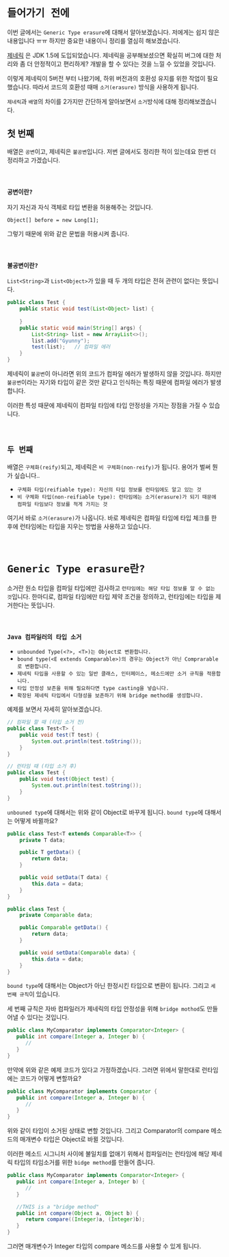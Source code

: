 # `들어가기 전에`

이번 글에서는 `Generic Type erasure`에 대해서 알아보겠습니다. 저에게는 쉽지 않은 내용입니다 ㅠㅠ 하지만 중요한 내용이니 정리를 열심히 해보겠습니다. 

[제네릭](https://github.com/wjdrbs96/Gyunny-Java-Lab/blob/master/Java_God/21%EC%9E%A5/%EC%A0%9C%EB%84%A4%EB%A6%AD.md) 은 JDK 1.5에 도입되었습니다. 제네릭을 공부해보셨으면 확실히 버그에 대한 처리와 좀 더 안정적이고 편리하게? 
개발을 할 수 있다는 것을 느낄 수 있었을 것입니다.  

이렇게 제네릭이 5버전 부터 나왔기에, 하위 버전과의 호환성 유지를 위한 작업이 필요했습니다. 따라서 코드의 호환성 때매 `소거(erasure)` 방식을 사용하게 됩니다. 

`제네릭`과 `배열`의 차이를 2가지만 간단하게 알아보면서 `소거`방식에 대해 정리해보겠습니다. 

## 첫 번째
 
배열은 `공변`이고, 제네릭은 `불공변`입니다. 저번 글에서도 정리한 적이 있는데요 한번 더 정리하고 가겠습니다. 

<br>

### `공변이란?`

자기 자신과 자식 객체로 타입 변환을 허용해주는 것입니다. 

```
Object[] before = new Long[1];
``` 

그렇기 때문에 위와 같은 문법을 허용시켜 줍니다. 

<br>

### `불공변이란?`

`List<String>`과 `List<Object>`가 있을 때 두 개의 타입은 전혀 관련이 없다는 뜻입니다. 

```java
public class Test {
    public static void test(List<Object> list) {
        
    }
    public static void main(String[] args) {
        List<String> list = new ArrayList<>();
        list.add("Gyunny");
        test(list);   // 컴파일 에러
    } 
}
```

제네릭이 `불공변`이 아니라면 위의 코드가 컴파일 에러가 발생하지 않을 것입니다. 하지만 `불공변`이라는 자기와 타입이 같은 것만 같다고 인식하는 특징 때문에 컴파일 에러가 발생합니다. 

이러한 특성 때문에 제네릭이 컴파일 타임에 타입 안정성을 가지는 장점을 가질 수 있습니다.  

<br>

## `두 번째`

배열은 `구체화(reify)`되고, 제네릭은 `비 구체화(non-reify)`가 됩니다. 용어가 벌써 뭔가 싶습니다..

- `구체화 타입(reifiable type): 자신의 타입 정보를 런타임에도 알고 있는 것`
- `비 구체화 타입(non-reifiable type): 런타임에는 소거(erasure)가 되기 때문에 컴파일 타임보다 정보를 적게 가지는 것`

여기서 바로 `소거(erasure)`가 나옵니다. 바로 제네릭은 컴파일 타임에 타입 체크를 한 후에 런타임에는 타입을 지우는 방법을 사용하고 있습니다. 

<br>

# `Generic Type erasure란?`

소거란 원소 타입을 컴파일 타입에만 검사하고 `런타임에는 해당 타입 정보를 알 수 없는 것`입니다.
한마디로, 컴파일 타임에만 타입 제약 조건을 정의하고, 런타임에는 타입을 제거한다는 뜻입니다. 

<br>

### `Java 컴파일러의 타입 소거`

- `unbounded Type(<?>, <T>)는 Object로 변환합니다.`
- `bound type(<E extends Comparable>)의 경우는 Object가 아닌 Comprarable로 변환합니다.`
- `제네릭 타입을 사용할 수 있는 일반 클래스, 인터페이스, 메소드에만 소거 규칙을 적용합니다.`
- `타입 안정성 보존을 위해 필요하다면 type casting을 넣습니다.`
- `확장된 제네릭 타입에서 다형성을 보존하기 위해 bridge method를 생성합니다.`

예제를 보면서 자세히 알아보겠습니다. 

```java
// 컴파일 할 때 (타입 소거 전) 
public class Test<T> {
    public void test(T test) {
        System.out.println(test.toString());
    }
}
```
```java
// 런타임 때 (타입 소거 후)
public class Test {
    public void test(Object test) {
        System.out.println(test.toString());
    }
}
```

`unbouned type`에 대해서는 위와 같이 Object로 바꾸게 됩니다. `bound type`에 대해서는 어떻게 바뀔까요?

```java
public class Test<T extends Comparable<T>> {
    private T data;

    public T getData() {
        return data;
    }

    public void setData(T data) {
        this.data = data;
    }
}
```
```java
public class Test {
    private Comparable data;

    public Comparable getData() {
        return data;
    }

    public void setData(Comparable data) {
        this.data = data;
    }
}
```

`bound type`에 대해서는 Object가 아닌 한정시킨 타입으로 변환이 됩니다. 그리고 `세 번째 규칙`이 있습니다. 

세 번째 규칙은 자바 컴파일러가 제네릭의 타입 안정성을 위해 `bridge mothod`도 만들어낼 수 있다는 것입니다. 

```java
public class MyComparator implements Comparator<Integer> {
   public int compare(Integer a, Integer b) {
      //
   }
}
```

만약에 위와 같은 예제 코드가 있다고 가정하겠습니다. 그러면 위에서 말한대로 런타임에는 코드가 어떻게 변할까요? 

```java
public class MyComparator implements Comparator {
   public int compare(Integer a, Integer b) {
      //
   }
}
```

위와 같이 타입이 소거된 상태로 변할 것입니다. 그리고 Comparator의 compare 메소드의 매개변수 타입은 Object로 바뀔 것입니다.   

이러한 메소드 시그니처 사이에 불일치를 없애기 위해서 컴파일러는 런타임에 해당 제네릭 타입의 타임소거를 위한 `bidge method`를 만들어 줍니다. 

```java
public class MyComparator implements Comparator<Integer> {
   public int compare(Integer a, Integer b) {
      //
   }

   //THIS is a "bridge method"
   public int compare(Object a, Object b) {
      return compare((Integer)a, (Integer)b);
   }
}
```

그러면 매개변수가 Integer 타입의 compare 메소드를 사용할 수 있게 됩니다. 

 